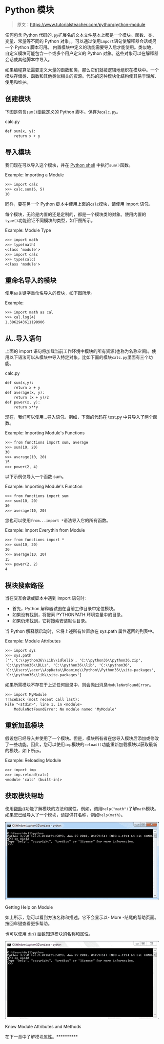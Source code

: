 # Python 模块

> 原文：<https://www.tutorialsteacher.com/python/python-module>

任何包含 Python 代码的`.py`扩展名的文本文件基本上都是一个模块。函数、类、变量、常量等不同的 Python 对象。，可以通过使用`import`语句使解释器会话或另一个 Python 脚本可用。 内置模块中定义的功能需要导入后才能使用。类似地，自定义模块可能包含一个或多个用户定义的 Python 对象。这些对象可以在解释器会话或其他脚本中导入。

如果编程算法需要定义大量的函数和类，那么它们就被逻辑地组织在模块中。一个模块存储类、函数和其他类似相关的资源。代码的这种模块化结构使其易于理解、使用和维护。

## 创建模块

下图是包含`sum()`函数定义的 Python 脚本。保存为`calc.py`。

calc.py 

```
def sum(x, y):
    return x + y 
```

## 导入模块

我们现在可以导入这个模块，并在 [Python shell](/python/python-interective-shell) 中执行`sum()`函数。

Example: Importing a Module 

```
>>> import calc 
>>> calc.sum(5, 5) 
10 
```

同样，要在另一个 Python 脚本中使用上面的`calc`模块，请使用 import 语句。

每个模块，无论是内置的还是定制的，都是一个模块类的对象。使用内置的`type()`功能验证不同模块的类型，如下图所示。

Example: Module Type 

```
>>> import math
>>> type(math)
<class 'module'>
>>> import calc
>>> type(calc)
<class 'module'> 
```

## 重命名导入的模块

使用`as`关键字重命名导入的模块，如下图所示。

Example: 

```
>>> import math as cal
>>> cal.log(4)
1.3862943611198906 
```

## 从..导入语句

上面的 import 语句将加载当前工作环境中模块的所有资源(也称为名称空间)。使用以下语法可以从模块中导入特定对象。比如下面的模块`calc.py`里面有三个功能。

calc.py 

```
def sum(x,y):
    return x + y
def average(x, y):
    return (x + y)/2
def power(x, y):
    return x**y 
```

现在，我们可以使用...导入语句。例如，下面的代码在 test.py 中只导入了两个函数。

Example: Importing Module's Functions 

```
>>> from functions import sum, average
>>> sum(10, 20)
30
>>> average(10, 20)
15
>>> power(2, 4) 
```

以下示例仅导入一个函数 sum。

Example: Importing Module's Function 

```
>>> from functions import sum
>>> sum(10, 20)
30
>>> average(10, 20) 
```

您也可以使用`from...import *`语法导入它的所有函数。

Example: Import Everythin from Module 

```
>>> from functions import *
>>> sum(10, 20)
30
>>> average(10, 20)
15
>>> power(2, 2)
4 
```

## 模块搜索路径

当在交互会话或脚本中遇到 import 语句时:

*   首先，Python 解释器试图在当前工作目录中定位模块。
*   如果没有找到，将搜索 PYTHONPATH 环境变量中的目录。
*   如果仍未找到，它将搜索安装默认目录。

当 Python 解释器启动时，它将上述所有位置放在 sys.path 属性返回的列表中。

Example: Module Attributes 

```
>>> import sys
>>> sys.path
['','C:\\python36\\Lib\\idlelib', 'C:\\python36\\python36.zip', 
'C:\\python36\\DLLs', 'C:\\python36\\lib', 'C:\\python36', 
'C:\\Users\\acer\\AppData\\Roaming\\Python\\Python36\\site-packages', 
'C:\\python36\\lib\\site-packages'] 
```

如果所需模块不存在于上述任何目录中，则会抛出消息`ModuleNotFoundError`。

```
>>> import MyModule
Traceback (most recent call last): 
File "<stdin>", line 1, in <module>
    ModuleNotFoundError: No module named 'MyModule' 
```

## 重新加载模块

假设您已经导入并使用了一个模块。但是，模块所有者在您导入模块后添加或修改了一些功能。因此，您可以使用`imp`模块的`reload()`功能重新加载模块以获取最新的模块，如下所示。

Example: Reloading Module 

```
>>> import imp
>>> imp.reload(calc)
<module 'calc' (built-in)> 
```

## 获取模块帮助

使用[帮助()](/python/help-method)功能了解模块的方法和属性。例如，调用`help("math")`了解`math`模块。 如果您已经导入了一个模块，请提供其名称，例如`help(math)`。

[![Getting Help on Module](img/a0b771a87055f6f61a493e2c96e30827.png)](../../Content/images/python/module-help.gif) 

Getting Help on Module



如上所示，您可以看到方法名称和描述。它不会显示以- More -结尾的帮助页面。按回车键查看更多帮助。

也可以使用 [dir()](/python/dir-method) 函数知道模块的名称和属性。

[![Know Module Attributes and Methods](img/ccbf6f387ec7a43cc97c8f43c06d0edf.png)](../../Content/images/python/dir.gif) 

Know Module Attributes and Methods



在下一章中了解模块属性。**********